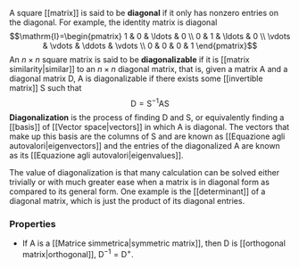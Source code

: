 A square [[matrix]] is said to be **diagonal** if it only has nonzero entries on the diagonal. For example, the identity matrix is diagonal
$$\mathrm{I}=\begin{pmatrix}
1 & 0 & \ldots & 0 \\
0 & 1 & \ldots &  0 \\
\vdots & \vdots & \ddots  & \vdots \\
0 & 0 & 0 & 1
\end{pmatrix}$$
An $n\times n$ square matrix is said to be **diagonalizable** if it is [[matrix similarity|similar]] to an $n\times n$ diagonal matrix, that is, given a matrix $\mathrm{A}$ and a diagonal matrix $\mathrm{D}$, $\mathrm{A}$ is diagonalizable if there exists some [[invertible matrix]] $\mathrm{S}$ such that
$$\mathrm{D}=\mathrm{S}^{-1}\mathrm{A}\mathrm{S}$$
**Diagonalization** is the process of finding $\mathrm{D}$ and $\mathrm{S}$, or equivalently finding a [[basis]] of [[Vector space|vectors]] in which $\mathrm{A}$ is diagonal. The vectors that make up this basis are the columns of $\mathrm{S}$ and are known as [[Equazione agli autovalori|eigenvectors]] and the entries of the diagonalized $\mathrm{A}$ are known as its [[Equazione agli autovalori|eigenvalues]].

The value of diagonalization is that many calculation can be solved either trivially or with much greater ease when a matrix is in diagonal form as compared to its general form. One example is the [[determinant]] of a diagonal matrix, which is just the product of its diagonal entries.
### Properties
- If $\mathrm{A}$ is a [[Matrice simmetrica|symmetric matrix]], then $\mathrm{D}$ is [[orthogonal matrix|orthogonal]], $\mathrm{D}^{-1}=\mathrm{D}^{+}$.